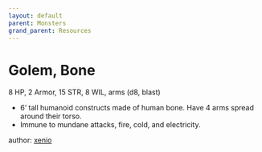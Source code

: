 ```yaml
---
layout: default
parent: Monsters
grand_parent: Resources
---
```


# Golem, Bone
8 HP, 2 Armor, 15 STR, 8 WIL, arms (d8, blast)  
- 6’ tall humanoid constructs made of human bone.   Have 4 arms spread around their torso.  
- Immune to mundane attacks, fire, cold, and electricity.  

author: [xenio](https://xenioinabottle.blogspot.com)
